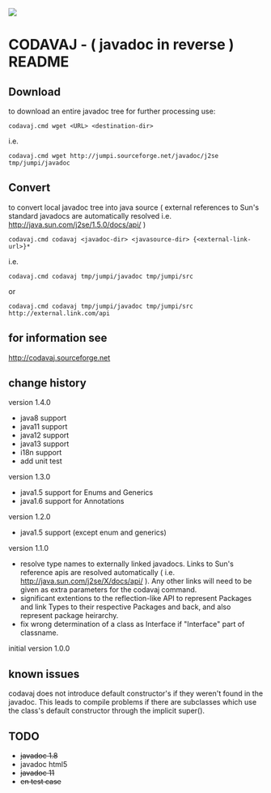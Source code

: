 [![](https://jitpack.io/v/umjammer/codavaj.svg)](https://jitpack.io/#umjammer/codavaj)

# CODAVAJ - ( javadoc in reverse ) README

## Download

to download an entire javadoc tree for further processing use:

```
codavaj.cmd wget <URL> <destination-dir>
```

i.e.

```
codavaj.cmd wget http://jumpi.sourceforge.net/javadoc/j2se tmp/jumpi/javadoc
```

## Convert

to convert local javadoc tree into java source ( external references to Sun's 
standard javadocs are automatically resolved 
i.e. http://java.sun.com/j2se/1.5.0/docs/api/ )

```
codavaj.cmd codavaj <javadoc-dir> <javasource-dir> {<external-link-url>}*
```

i.e.

```
codavaj.cmd codavaj tmp/jumpi/javadoc tmp/jumpi/src
```

or

```
codavaj.cmd codavaj tmp/jumpi/javadoc tmp/jumpi/src http://external.link.com/api
```

## for information see

 http://codavaj.sourceforge.net

## change history

version 1.4.0

 * java8 support
 * java11 support
 * java12 support
 * java13 support
 * i18n support
 * add unit test

version 1.3.0

 * java1.5 support for Enums and Generics
 * java1.6 support for Annotations

version 1.2.0

 * java1.5 support (except enum and generics)

version 1.1.0

 * resolve type names to externally linked javadocs. Links to Sun's
   reference apis are resolved automatically 
   ( i.e. http://java.sun.com/j2se/X/docs/api/ ). 
   Any other links will need to be given as extra parameters for the 
   codavaj command.
 * significant extentions to the reflection-like API to represent Packages
   and link Types to their respective Packages and back, and also represent
   package heirarchy.
 * fix wrong determination of a class as Interface if "Interface" part of
   classname.

initial version 1.0.0

## known issues

codavaj does not introduce default constructor's if they weren't found
in the javadoc. This leads to compile problems if there are subclasses
which use the class's default constructor through the implicit super(). 

## TODO

 * ~~javadoc 1.8~~
 * javadoc html5
 * ~~javadoc 11~~
 * ~~en test case~~